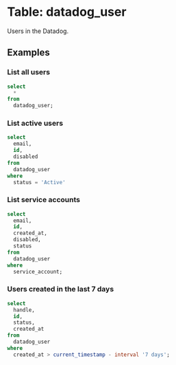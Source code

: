 # Table: datadog_user

Users in the Datadog.

## Examples

### List all users

```sql
select
  *
from
  datadog_user;
```

### List active users

```sql
select
  email,
  id,
  disabled
from
  datadog_user
where
  status = 'Active'
```

### List service accounts

```sql
select
  email,
  id,
  created_at,
  disabled,
  status
from
  datadog_user
where
  service_account;
```

### Users created in the last 7 days

```sql
select
  handle,
  id,
  status,
  created_at
from
  datadog_user
where
  created_at > current_timestamp - interval '7 days';
```
